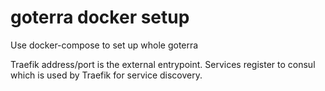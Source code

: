 # goterra docker setup

Use docker-compose to set up whole goterra

Traefik address/port is the external entrypoint. Services register to consul which is used by Traefik for service discovery.



